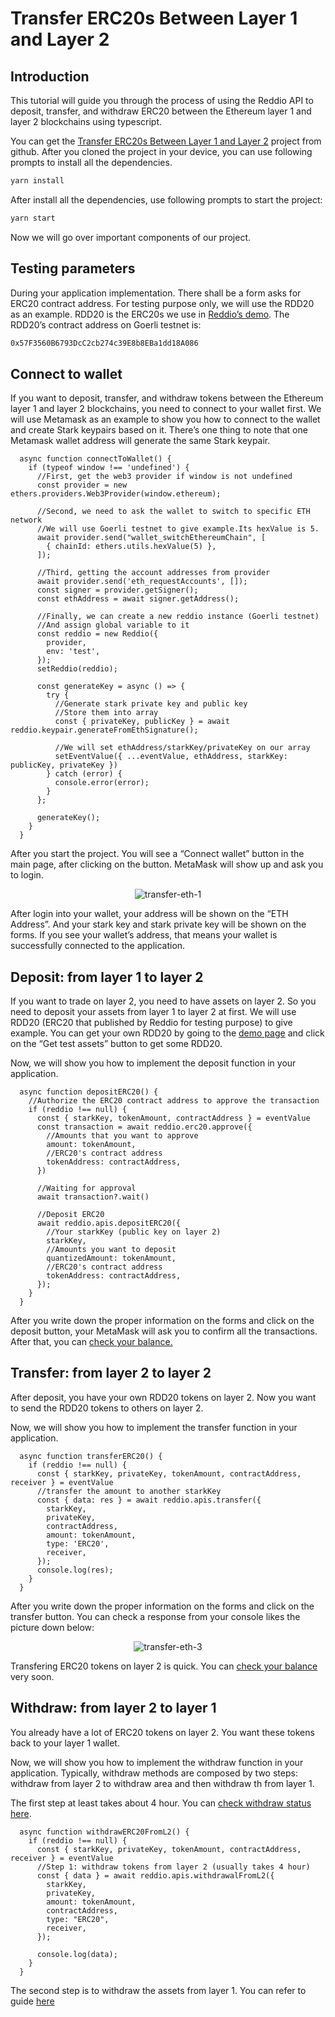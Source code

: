 # Transfer ERC20s Between Layer 1 and Layer 2

## Introduction

This tutorial will guide you through the process of using the Reddio API to deposit, transfer, and withdraw ERC20 between the Ethereum layer 1 and layer 2 blockchains using typescript.

You can get the [Transfer ERC20s Between Layer 1 and Layer 2](https://github.com/reddio-com/Tutorial-Examples/blob/master/ERC20-transfer-tutorial-example/src/pages/index.tsx) project from github. After you cloned the project in your device, you can use following prompts to install all the dependencies.

```bash
yarn install
```

After install all the dependencies, use  following prompts to start the project:

```bash
yarn start
```

Now we will go over important components of our project.

## Testing parameters

During your application implementation. There shall be a form asks for ERC20 contract address. For testing purpose only, we will use the RDD20 as an example. RDD20 is the ERC20s we use in [Reddio’s demo](https://demos.reddio.com/). The RDD20’s contract address on Goerli testnet is:

```bash
0x57F3560B6793DcC2cb274c39E8b8EBa1dd18A086
```

## Connect to wallet

If you want to deposit, transfer, and withdraw tokens between the Ethereum layer 1 and layer 2 blockchains, you need to connect to your wallet first. We will use Metamask as an example to show you how to connect to the wallet and create Stark keypairs based on it. There’s one thing to note that one Metamask wallet address will generate the same Stark keypair. 

```tsx
  async function connectToWallet() {
    if (typeof window !== 'undefined') {
      //First, get the web3 provider if window is not undefined
      const provider = new ethers.providers.Web3Provider(window.ethereum);

      //Second, we need to ask the wallet to switch to specific ETH network
      //We will use Goerli testnet to give example.Its hexValue is 5.
      await provider.send("wallet_switchEthereumChain", [
        { chainId: ethers.utils.hexValue(5) },
      ]);

      //Third, getting the account addresses from provider
      await provider.send('eth_requestAccounts', []);
      const signer = provider.getSigner();
      const ethAddress = await signer.getAddress();

      //Finally, we can create a new reddio instance (Goerli testnet) 
      //And assign global variable to it
      const reddio = new Reddio({
        provider,
        env: 'test',
      });
      setReddio(reddio);

      const generateKey = async () => {
        try {
          //Generate stark private key and public key 
          //Store them into array
          const { privateKey, publicKey } = await reddio.keypair.generateFromEthSignature();

          //We will set ethAddress/starkKey/privateKey on our array
          setEventValue({ ...eventValue, ethAddress, starkKey: publicKey, privateKey })
        } catch (error) {
          console.error(error);
        }
      };

      generateKey();
    }
  }
```

After you start the project. You will see a “Connect wallet” button in the main page, after clicking on the button. MetaMask will show up and ask you to login. 

<p align="center">
  <img src="/transfer-eth-1.png" alt="transfer-eth-1"/>
</p>


After login into your wallet, your address will be shown on the “ETH Address”. And your stark key and stark private key will be shown on the forms. If you see your wallet’s address, that means your wallet is successfully connected to the application.

## Deposit: from layer 1 to layer 2

If you want to trade on layer 2, you need to have assets on layer 2. So you need to deposit your assets from layer 1 to layer 2 at first. We will use RDD20 (ERC20 that published by Reddio for testing purpose) to give example. You can get your own RDD20 by going to the [demo page](https://demos.reddio.com/account)  and click on the “Get test assets” button to get some RDD20.

Now, we will show you how to implement the deposit function in your application.

```tsx
  async function depositERC20() {
    //Authorize the ERC20 contract address to approve the transaction
    if (reddio !== null) {
      const { starkKey, tokenAmount, contractAddress } = eventValue
      const transaction = await reddio.erc20.approve({
        //Amounts that you want to approve 
        amount: tokenAmount,
        //ERC20's contract address 
        tokenAddress: contractAddress,
      })

      //Waiting for approval
      await transaction?.wait()

      //Deposit ERC20
      await reddio.apis.depositERC20({
        //Your starkKey (public key on layer 2)
        starkKey,
        //Amounts you want to deposit
        quantizedAmount: tokenAmount,
        //ERC20's contract address 
        tokenAddress: contractAddress,
      });
    }
  }
```

After you write down the proper information on the forms and click on the deposit button, your MetaMask will ask you to confirm all the transactions. After that, you can [check your balance.](https://docs.reddio.com/guide/getting-started/check-your-eth-erc20-nft-balance.html)

## Transfer: from layer 2 to layer 2

After deposit, you have your own RDD20 tokens on layer 2. Now you want to send the RDD20 tokens to others on layer 2. 

Now, we will show you how to implement the transfer function in your application.

```tsx
  async function transferERC20() {
    if (reddio !== null) {
      const { starkKey, privateKey, tokenAmount, contractAddress, receiver } = eventValue
      //transfer the amount to another starkKey
      const { data: res } = await reddio.apis.transfer({
        starkKey,
        privateKey,
        contractAddress,
        amount: tokenAmount,
        type: 'ERC20',
        receiver,
      });
      console.log(res);
    }
  }
```

After you write down the proper information on the forms and click on the transfer button. You can check a response from your console likes the picture down below:

<p align="center">
  <img src="/transfer-eth-3.png" alt="transfer-eth-3"/>
</p>


Transfering ERC20 tokens on layer 2 is quick. You can [check your balance](https://docs.reddio.com/guide/getting-started/check-your-eth-erc20-nft-balance.html) very soon.

## Withdraw: from layer 2 to layer 1

You already have a lot of ERC20 tokens on layer 2. You want these tokens back to your layer 1 wallet. 

Now, we will show you how to implement the withdraw function in your application. Typically, withdraw methods are composed by two steps: withdraw from layer 2 to withdraw area and then withdraw th from layer 1.

The first step at least takes about 4 hour. You can [check withdraw status here](https://docs.reddio.com/guide/api-reference/withdraw.html#withdrawal-status). 

```tsx
  async function withdrawERC20FromL2() {
    if (reddio !== null) {
      const { starkKey, privateKey, tokenAmount, contractAddress, receiver } = eventValue
      //Step 1: withdraw tokens from layer 2 (usually takes 4 hour)
      const { data } = await reddio.apis.withdrawalFromL2({
        starkKey,
        privateKey,
        amount: tokenAmount,
        contractAddress,
        type: "ERC20",
        receiver,
      });

      console.log(data);
    }
  }
```

The second step is to withdraw the assets from layer 1. You can refer to guide [here](https://docs.reddio.com/guide/jssdk-reference/withdraw.html#withdrawalfroml1)